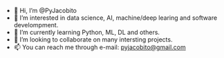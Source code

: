 - 👋 Hi, I’m @PyJacobito
- 👀 I’m interested in data science, AI, machine/deep learing and software develompment.
- 🌱 I’m currently learning Python, ML, DL and others.
- 💞️ I’m looking to collaborate on many intersting projects.
- 📫 You can reach me through e-mail: pyjacobito@gmail.com

<!---
PyJacobito/PyJacobito is a ✨ special ✨ repository because its `README.md` (this file) appears on your GitHub profile.
You can click the Preview link to take a look at your changes.
--->
